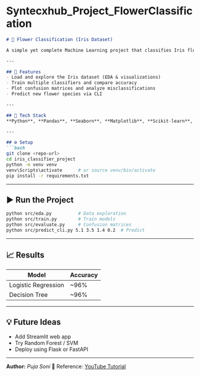 # Syntecxhub_Project_FlowerClassification


````markdown
# 🌸 Flower Classification (Iris Dataset)

A simple yet complete Machine Learning project that classifies Iris flowers into **Setosa**, **Versicolor**, or **Virginica** using **Logistic Regression** and **Decision Tree** models.

---

## 🚀 Features
- Load and explore the Iris dataset (EDA & visualizations)  
- Train multiple classifiers and compare accuracy  
- Plot confusion matrices and analyze misclassifications  
- Predict new flower species via CLI  

---

## 🧰 Tech Stack
**Python**, **Pandas**, **Seaborn**, **Matplotlib**, **Scikit-learn**, **Joblib**

---

## ⚙️ Setup
```bash
git clone <repo-url>
cd iris_classifier_project
python -m venv venv
venv\Scripts\activate      # or source venv/bin/activate
pip install -r requirements.txt
````

---

## ▶️ Run the Project

```bash
python src/eda.py          # Data exploration
python src/train.py        # Train models
python src/evaluate.py     # Confusion matrices
python src/predict_cli.py 5.1 3.5 1.4 0.2  # Predict
```

---

## 📈 Results

| Model               | Accuracy |
| ------------------- | -------- |
| Logistic Regression | ~96%     |
| Decision Tree       | ~96%     |

---

## 💡 Future Ideas

* Add Streamlit web app
* Try Random Forest / SVM
* Deploy using Flask or FastAPI

---

**Author:** *Puja Soni*
📘 Reference: [YouTube Tutorial](https://youtu.be/-PXgHivx51A?si=9mhrrrTXaJOJNvsU)

```


